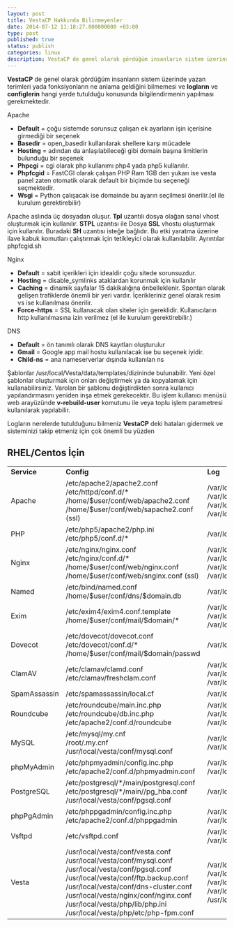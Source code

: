 ```yaml
---
layout: post
title: VestaCP Hakkında Bilinmeyenler
date: 2014-07-12 11:18:27.000000000 +03:00
type: post
published: true
status: publish
categories: linux
description: VestaCP de genel olarak gördüğüm insanların sistem üzerinde yazan terimleri yada fonksiyonların ne anlama geldiğini bilmemesi ve loğların
---
```

**VestaCP** de genel olarak gördüğüm insanların sistem üzerinde yazan terimleri yada fonksiyonların ne anlama geldiğini bilmemesi ve **logların** ve **configlerin** hangi yerde tutulduğu konusunda bilgilendirmenin yapılması gerekmektedir.

Apache

- **Default** = çoğu sistemde sorunsuz çalışan ek ayarların işin içerisine girmediği bir seçenek
- **Basedir** = open\_basedir kullanılarak shellere karşı mücadele
- **Hosting** = adından da anlaşılabileceği gibi domain başına limitlerin bulunduğu bir seçenek
- **Phpcgi** = cgi olarak php kullanımı php4 yada php5 kullanılır.
- **Phpfcgid** = FastCGI olarak çalışan PHP Ram 1GB den yukarı ise vesta panel zaten otomatik olarak default bir biçimde bu seçeneği seçmektedir.
- **Wsgi** = Python çalışacak ise domainde bu ayarın seçilmesi önerilir.(el ile kurulum gerektirebilir)

Apache aslında üç dosyadan oluşur. **Tpl** uzantılı dosya olağan sanal vhost oluşturmak için kullanılır. **STPL** uzantısı ile Dosya **SSL** vhostu oluşturmak için kullanılır. Buradaki **SH** uzantısı isteğe bağlıdır. Bu etki yaratma üzerine ilave kabuk komutları çalıştırmak için tetikleyici olarak kullanılabilir. Ayrıntılar phpfcgid.sh

Nginx

- **Default** = sabit içerikleri için idealdir çoğu sitede sorunsuzdur.
- **Hosting** = disable\_symlinks ataklardan korunmak için kullanılır
- **Caching** = dinamik sayfalar 15 dakikalığına önbelleklenir. Spontan olarak gelişen trafiklerde önemli bir yeri vardır. İçerikleriniz genel olarak resim vs ise kullanılması önerilir.
- **Force-https** = SSL kullanacak olan siteler için gereklidir. Kullanıcıların http kullanılmasına izin verilmez (el ile kurulum gerektirebilir.)

DNS

- **Default** = ön tanımlı olarak DNS kayıtları oluşturulur
- **Gmail** = Google app mail hostu kullanılacak ise bu seçenek iyidir.
- **Child-ns** = ana nameserverlar dışında kullanılan ns

Şablonlar /usr/local/Vesta/data/templates/dizininde bulunabilir. Yeni özel şablonlar oluşturmak için onları değiştirmek ya da kopyalamak için kullanabilirsiniz. Varolan bir şablonu değiştirdikten sonra kullanıcı yapılandırmasını yeniden inşa etmek gerekecektir. Bu işlem kullanıcı menüsü web arayüzünde **v-rebuild-user** komutunu ile veya toplu işlem parametresi kullanılarak yapılabilir.

Logların nerelerde tutulduğunu bilmeniz **VestaCP** deki hataları gidermek ve sisteminizi takip etmeniz için çok önemli bu yüzden

## **RHEL/Centos İçin**
<table>
<tbody>
<tr>
<td><strong>Service</strong></td>
<td><strong>Config</strong></td>
<td><strong>Log</strong></td>
</tr>
<tr>
<td>Apache</td>
<td>/etc/apache2/apache2.conf<br />
/etc/httpd/conf.d/*<br />
/home/$user/conf/web/apache2.conf<br />
/home/$user/conf/web/sapache2.conf (ssl)</td>
<td>/var/log/apache2/access.log<br />
/var/log/apache2/error.log<br />
/var/log/apache2/domains/$domain.log<br />
/var/log/apache2/domains/$domain.error.log</td>
</tr>
<tr>
<td>PHP</td>
<td>/etc/php5/apache2/php.ini<br />
/etc/php5/conf.d/*</td>
<td>/var/log/apache2/domains/$domain.error.log</td>
</tr>
<tr>
<td>Nginx</td>
<td>/etc/nginx/nginx.conf<br />
/etc/nginx/conf.d/*<br />
/home/$user/conf/web/nginx.conf<br />
/home/$user/conf/web/snginx.conf (ssl)</td>
<td>/var/log/nginx/access.log<br />
/var/log/nginx/error.log<br />
/var/log/apache2/domains/$domain.log<br />
/var/log/apache2/domains/$domain.error.log</td>
</tr>
<tr>
<td>Named</td>
<td>/etc/bind/named.conf<br />
/home/$user/conf/dns/$domain.db</td>
<td>/var/log/syslog</td>
</tr>
<tr>
<td>Exim</td>
<td>/etc/exim4/exim4.conf.template<br />
/home/$user/conf/mail/$domain/*</td>
<td>/var/log/exim4/mainlog<br />
/var/log/exim/rejectlog<br />
/var/log/exim/paniclog</td>
</tr>
<tr>
<td>Dovecot</td>
<td>/etc/dovecot/dovecot.conf<br />
/etc/dovecot/conf.d/*<br />
/home/$user/conf/mail/$domain/passwd</td>
<td>/var/log/dovecot.log</td>
</tr>
<tr>
<td>ClamAV</td>
<td>/etc/clamav/clamd.conf<br />
/etc/clamav/freshclam.conf</td>
<td>/var/log/clamav/clamav.log<br />
/var/log/clamav/freshclam.log<br />
/var/log/exim4/mainlog</td>
</tr>
<tr>
<td>SpamAssassin</td>
<td>/etc/spamassassin/local.cf</td>
<td>/var/log/exim4/mainlog</td>
</tr>
<tr>
<td>Roundcube</td>
<td>/etc/roundcube/main.inc.php<br />
/etc/roundcube/db.inc.php<br />
/etc/apache2/conf.d/roundcube</td>
<td>/var/log/roundcube/*<br />
/var/log/apache2/domains/$domain.log<br />
/var/log/apache2/domains/$domain.error.log</td>
</tr>
<tr>
<td>MySQL</td>
<td>/etc/mysql/my.cnf<br />
/root/.my.cnf<br />
/usr/local/vesta/conf/mysql.conf</td>
<td>/var/log/mysql.log<br />
/var/log/mysql/error.log</td>
</tr>
<tr>
<td>phpMyAdmin</td>
<td>/etc/phpmyadmin/config.inc.php<br />
/etc/apache2/conf.d/phpmyadmin.conf</td>
<td>/var/log/apache2/domains/$domain.log<br />
/var/log/apache2/domains/$domain.error.log</td>
</tr>
<tr>
<td>PostgreSQL</td>
<td>/etc/postgresql/*/main/postgresql.conf<br />
/etc/postgresql/*/main//pg_hba.conf<br />
/usr/local/vesta/conf/pgsql.conf</td>
<td>/var/log/postgresql/postgresql-*-main.log</td>
</tr>
<tr>
<td>phpPgAdmin</td>
<td>/etc/phppgadmin/config.inc.php<br />
/etc/apache2/conf.d/phppgadmin</td>
<td>/var/log/apache2/domains/$domain.log<br />
/var/log/apache2/domains/$domain.error.log</td>
</tr>
<tr>
<td>Vsftpd</td>
<td>/etc/vsftpd.conf</td>
<td>/var/log/xferlog<br />
/var/log/syslog</td>
</tr>
<tr>
<td>Vesta</td>
<td>/usr/local/vesta/conf/vesta.conf<br />
/usr/local/vesta/conf/mysql.conf<br />
/usr/local/vesta/conf/pgsql.conf<br />
/usr/local/vesta/conf/ftp.backup.conf<br />
/usr/local/vesta/conf/dns-cluster.conf<br />
/usr/local/vesta/nginx/conf/nginx.conf<br />
/usr/local/vesta/php/lib/php.ini<br />
/usr/local/vesta/php/etc/php-fpm.conf</td>
<td>/var/log/vesta/system.log<br />
/var/log/vesta/backup.log<br />
/var/log/vesta/auth.log<br />
/var/log/vesta/nginx-error.log<br />
/usr/local/vesta/php/var/log/php-fpm.log</td>
</tr>
</tbody>
</table>
